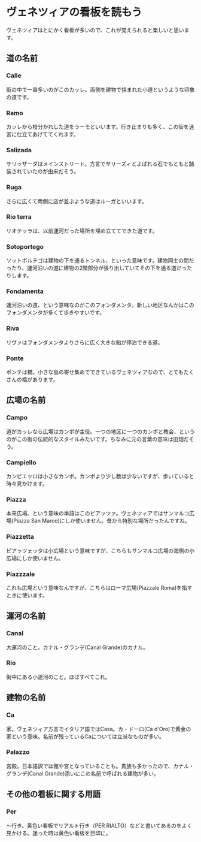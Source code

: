 # ヴェネツィアの看板を読もう
ヴェネツィアはとにかく看板が多いので、これが覚えられると楽しいと思います。

## 道の名前
### Calle
街の中で一番多いのがこのカッレ。両側を建物で挟まれた小道というような印象の道です。
### Ramo
カッレから枝分かれした道をラーモといいます。行き止まりも多く、この街を迷宮に仕立てあげててくれます。
### Salizada
サリッザーダはメインストリート。方言でサリーズィとよばれる石でもともと舗装されていたのが由来だそう。
### Ruga
さらに広くて両側に店が並ぶような道はルーガといいます。
### Rio terra
リオテッラは、以前運河だった場所を埋め立ててできた道です。
### Sotoportego
ソットポルテゴは建物の下を通るトンネル、といった意味です。建物同士の間だったり、運河沿いの道に建物の2階部分が張り出していてその下を通る道だったりします。
### Fondamenta
運河沿いの道、という意味なのがこのフォンダメンタ。新しい地区なんかはこのフォンダメンタが多くて歩きやすいです。
### Riva
リヴァはフォンダメンタよりさらに広く大きな船が停泊できる道。
### Ponte
ポンテは橋。小さな島の寄せ集めでできているヴェネツィアなので、とてもたくさんの橋があります。

## 広場の名前
### Campo
道がカッレなら広場はカンポが主役。一つの地区に一つのカンポと教会、というのがこの街の伝統的なスタイルみたいです。ちなみに元の言葉の意味は田畑だそう。
### Campiello
カンピエッロは小さなカンポ。カンポより少し数は少ないですが、歩いていると時々見かけます。
### Piazza
本来広場、という意味の単語はこのピアッツァ。ヴェネツィアではサンマルコ広場(Piazza San Marco)にしか使いません。昔から特別な場所だったんですね。
### Piazzetta
ピアッツェッタは小広場という意味ですが、こちらもサンマルコ広場の海側の小広場にしか使いません。
### Piazzzale
これも広場という意味なんですが、こちらはローマ広場(Piazzale Roma)を指すときに使います。

## 運河の名前
### Canal
大運河のこと。カナル・グランデ(Canal Grande)のカナル。
### Rio
街中にある小運河のこと。ほぼすべてこれ。

## 建物の名前
### Ca
家。ヴェネツィア方言でイタリア語ではCasa。カ・ドーロ(Ca d'Oro)で黄金の家という意味。名前が残っているCaについては立派なものが多い。
### Palazzo
宮殿。日本語訳では館や宮となっていることも。貴族も多かったので、カナル・グランデ(Canal Grande)添いにこの名前で呼ばれる建物が多い。

## その他の看板に関する用語
### Per
〜行き。黄色い看板でリアルト行き（PER RIALTO）などと書いてあるのをよく見かける。迷った時は黄色い看板を目印に。
